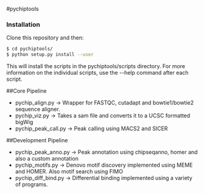 #pychiptools 

### Installation

Clone this repository and then:

```bash
$ cd pychiptools/
$ python setup.py install --user
```

This will install the scripts in the pychiptools/scripts directory. For more information on the individual scripts, use the --help command after each script. 

##Core Pipeline

- pychip_align.py -> Wrapper for FASTQC, cutadapt and bowtie1/bowtie2 sequence aligner. 
- pychip_viz.py -> Takes a sam file and converts it to a UCSC formatted bigWig
- pychip_peak_call.py -> Peak calling using MACS2 and SICER

##Development Pipeline
- pychip_peak_anno.py -> Peak annotation using chipseqanno, homer and also a custom annotation
- pychip_motifs.py -> Denovo motif discovery implemented using MEME and HOMER. Also motif search using FIMO
- pychip_diff_bind.py -> Differential binding implemented using a variety of programs. 

